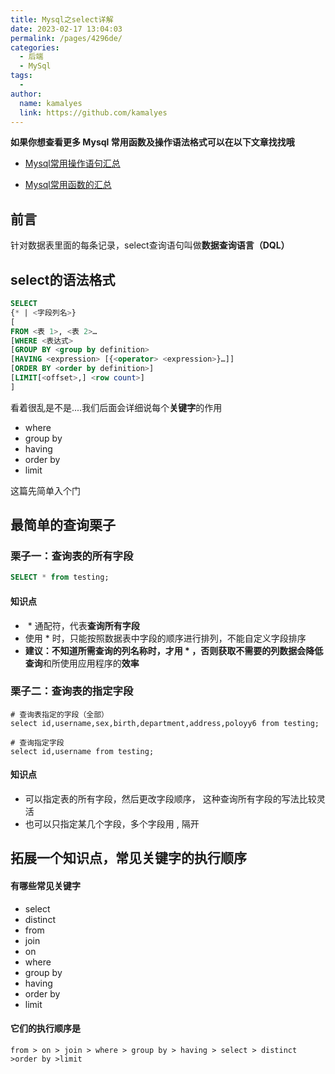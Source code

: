 ```yaml
---
title: Mysql之select详解
date: 2023-02-17 13:04:03
permalink: /pages/4296de/
categories:
  - 后端
  - MySql
tags:
  - 
author: 
  name: kamalyes
  link: https://github.com/kamalyes
---
```

**如果你想查看更多 Mysql 常用函数及操作语法格式可以在以下文章找找哦**

- [Mysql常用操作语句汇总](./59.Mysql常用操作语句汇总.md)

- [Mysql常用函数的汇总](./01.Mysql常用函数汇总.md)

**前言**
------

针对数据表里面的每条记录，select查询语句叫做**数据查询语言（DQL）**  

select的语法格式
-----------

```sql
SELECT
{* | <字段列名>}
[
FROM <表 1>, <表 2>…
[WHERE <表达式>
[GROUP BY <group by definition>
[HAVING <expression> [{<operator> <expression>}…]]
[ORDER BY <order by definition>]
[LIMIT[<offset>,] <row count>]
]
```

看着很乱是不是....我们后面会详细说每个**关键字**的作用

*   where
*   group by
*   having
*   order by
*   limit

这篇先简单入个门

最简单的查询栗子
--------

### 栗子一：查询表的所有字段

```sql
SELECT * from testing;
```

#### 知识点

*    * 通配符，代表**查询所有字段**
*   使用 * 时，只能按照数据表中字段的顺序进行排列，不能自定义字段排序
*   **建议：**不知道所需查询的列名称时，才用 * ，否则获取不需要的列数据会**降低查询**和所使用应用程序的**效率**

### 栗子二：查询表的指定字段

```
# 查询表指定的字段（全部）
select id,username,sex,birth,department,address,poloyy6 from testing;
```

```
# 查询指定字段
select id,username from testing;
```

#### 知识点

*   可以指定表的所有字段，然后更改字段顺序， 这种查询所有字段的写法比较灵活
*   也可以只指定某几个字段，多个字段用 , 隔开

拓展一个知识点，常见关键字的执行顺序
------------------

#### 有哪些常见关键字

*   select
*   distinct
*   from
*   join
*   on
*   where
*   group by
*   having
*   order by
*   limit

#### 它们的执行顺序是
```
from > on > join > where > group by > having > select > distinct >order by >limit
```
